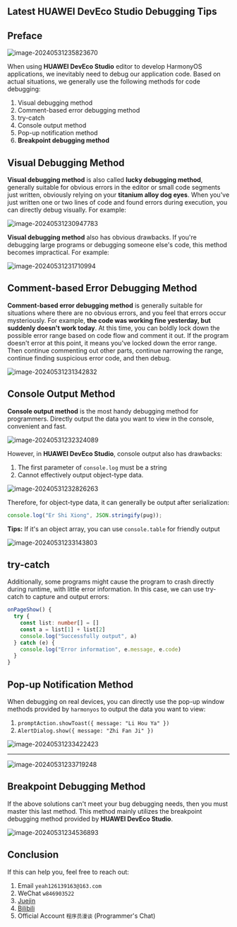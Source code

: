 ## Latest HUAWEI DevEco Studio Debugging Tips

## Preface

![image-20240531235823670](readme.assets/image-20240531235823670.png)

When using **HUAWEI DevEco Studio** editor to develop HarmonyOS applications, we inevitably need to debug our application code. Based on actual situations, we generally use the following methods for code debugging:

1. Visual debugging method
2. Comment-based error debugging method
3. try-catch
4. Console output method
5. Pop-up notification method
6. **Breakpoint debugging method**

## Visual Debugging Method

**Visual debugging method** is also called **lucky debugging method**, generally suitable for obvious errors in the editor or small code segments just written, obviously relying on your **titanium alloy dog eyes**. When you've just written one or two lines of code and found errors during execution, you can directly debug visually. For example:

![image-20240531230947783](readme.assets/image-20240531230947783.png)

**Visual debugging method** also has obvious drawbacks. If you're debugging large programs or debugging someone else's code, this method becomes impractical. For example:

![image-20240531231710994](readme.assets/image-20240531231710994.png)

## Comment-based Error Debugging Method

**Comment-based error debugging method** is generally suitable for situations where there are no obvious errors, and you feel that errors occur mysteriously. For example, **the code was working fine yesterday, but suddenly doesn't work today**. At this time, you can boldly lock down the possible error range based on code flow and comment it out. If the program doesn't error at this point, it means you've locked down the error range. Then continue commenting out other parts, continue narrowing the range, continue finding suspicious error code, and then debug.

![image-20240531231342832](readme.assets/image-20240531231342832.png)

## Console Output Method

**Console output method** is the most handy debugging method for programmers. Directly output the data you want to view in the console, convenient and fast.

![image-20240531232324089](readme.assets/image-20240531232324089.png)

However, in **HUAWEI DevEco Studio**, console output also has drawbacks:

1. The first parameter of `console.log` must be a string
2. Cannot effectively output object-type data.

![image-20240531232826263](readme.assets/image-20240531232826263.png)

Therefore, for object-type data, it can generally be output after serialization:

```ts
console.log("Er Shi Xiong", JSON.stringify(pug));
```

**Tips:** If it's an object array, you can use `console.table` for friendly output

![image-20240531233143803](readme.assets/image-20240531233143803.png)

## try-catch

Additionally, some programs might cause the program to crash directly during runtime, with little error information. In this case, we can use try-catch to capture and output errors:

```ts
onPageShow() {
  try {
    const list: number[] = []
    const a = list[1] + list[2]
    console.log("Successfully output", a)
  } catch (e) {
    console.log("Error information", e.message, e.code)
  }
}
```

## Pop-up Notification Method

When debugging on real devices, you can directly use the pop-up window methods provided by `harmonyos` to output the data you want to view:

1. `promptAction.showToast({ message: "Li Hou Ya" })`
2. `AlertDialog.show({ message: "Zhi Fan Ji" })`

![image-20240531233422423](readme.assets/image-20240531233422423.png)

---

![image-20240531233719248](readme.assets/image-20240531233719248.png)

## Breakpoint Debugging Method

If the above solutions can't meet your bug debugging needs, then you must master this last method. This method mainly utilizes the breakpoint debugging method provided by **HUAWEI DevEco Studio**.

![image-20240531234536893](readme.assets/image-20240531234536893.png)

## Conclusion

If this can help you, feel free to reach out:

1. Email `yeah126139163@163.com`
2. WeChat `w846903522`
3. [Juejin](https://juejin.cn/user/4441682708283191)
4. [Bilibili](https://space.bilibili.com/414874315?spm_id_from=333.1007.0.0)
5. Official Account `程序员漫谈` (Programmer's Chat)
